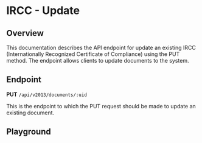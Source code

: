 <script setup>
import "../../../style.css"
import SwaggerUI from "../../../swagger/view/SwaggerUI.vue"
import swaggerJson from "../../../swagger/json/ircc.published.update.json";

const swaggerSpecs = [
  { json: swaggerJson, protected: true },
];
</script>

# IRCC - Update

## Overview

This documentation describes the API endpoint for update an existing IRCC (Internationally Recognized Certificate of Compliance) using the PUT method. The endpoint allows clients to update documents to the system.

<!--@include: ../../../components/ircc/introduction.md-->

## Endpoint

**PUT** `/api/v2013/documents/:uid`

This is the endpoint to which the PUT request should be made to update an existing document.

<!--@include: ../../../components/ircc/header-request_body.md-->

## Playground

<SwaggerUI :swaggerSpecs="swaggerSpecs"/>